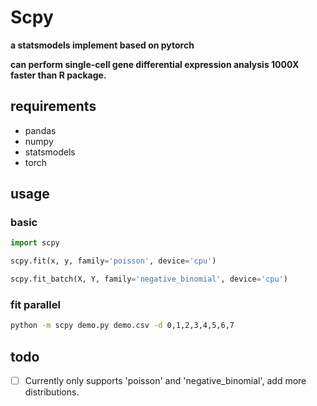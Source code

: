 # Scpy

**a statsmodels implement based on pytorch**

**can perform single-cell gene differential expression analysis 1000X faster than R package.**

## requirements

- pandas
- numpy
- statsmodels
- torch

## usage

### basic

```python
import scpy

scpy.fit(x, y, family='poisson', device='cpu')

scpy.fit_batch(X, Y, family='negative_binomial', device='cpu')

```

### fit parallel

```bash
python -m scpy demo.py demo.csv -d 0,1,2,3,4,5,6,7
```

## todo

- [ ] Currently only supports 'poisson' and 'negative_binomial', add more distributions.



